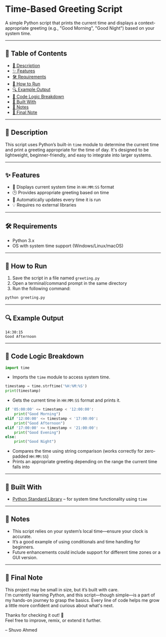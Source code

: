 # Time-Based Greeting Script

A simple Python script that prints the current time and displays a context-appropriate greeting (e.g., "Good Morning", "Good Night") based on your system time.

---

## 📑 Table of Contents

- [📜 Description](#-description)  
- [✨ Features](#-features)  
- [🛠️ Requirements](#-requirements)  
- [🚀 How to Run](#-how-to-run)  
- [🔍 Example Output](#-example-output)  
- [🧠 Code Logic Breakdown](#-code-logic-breakdown)  
- [🔧 Built With](#-built-with)  
- [📌 Notes](#-notes)  
- [📝 Final Note](#-final-note)

---

## 📜 Description

This script uses Python’s built-in `time` module to determine the current time and print a greeting appropriate for the time of day. It's designed to be lightweight, beginner-friendly, and easy to integrate into larger systems.

---

## ✨ Features

- 📅 Displays current system time in `HH:MM:SS` format  
- 🕒 Provides appropriate greeting based on time  
- 🔁 Automatically updates every time it is run  
- 💡 Requires no external libraries  

---

## 🛠️ Requirements

- Python 3.x  
- OS with system time support (Windows/Linux/macOS)

---

## 🚀 How to Run

1. Save the script in a file named `greeting.py`
2. Open a terminal/command prompt in the same directory
3. Run the following command:

```bash
python greeting.py
```

---

## 🔍 Example Output

```
14:30:15  
Good Afternoon
```

---

## 🧠 Code Logic Breakdown

```python
import time
```
- Imports the `time` module to access system time.

```python
timestamp = time.strftime('%H:%M:%S')
print(timestamp)
```
- Gets the current time in `HH:MM:SS` format and prints it.

```python
if '05:00:00' <= timestamp < '12:00:00':
    print("Good Morning")
elif '12:00:00' <= timestamp < '17:00:00':
    print("Good Afternoon")
elif '17:00:00' <= timestamp < '21:00:00':
    print("Good Evening")
else:
    print("Good Night")
```
- Compares the time using string comparison (works correctly for zero-padded `HH:MM:SS`)  
- Prints an appropriate greeting depending on the range the current time falls into

---

## 🔧 Built With

- [Python Standard Library](https://docs.python.org/3/library/) – for system time functionality using `time`

---

## 📌 Notes

- This script relies on your system’s local time—ensure your clock is accurate.  
- It’s a good example of using conditionals and time handling for beginners.  
- Future enhancements could include support for different time zones or a GUI version.

---

## 📝 Final Note

This project may be small in size, but it’s built with care.  
I'm currently learning Python, and this script—though simple—is a part of my hands-on journey to grasp the basics. Every line of code helps me grow a little more confident and curious about what's next.

Thanks for checking it out! 🎉  
Feel free to improve, remix, or extend it further.

– Shuvo Ahmed
```

